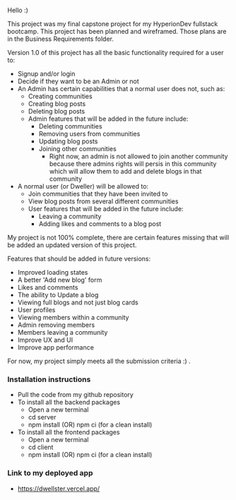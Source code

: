 Hello :)

This project was my final capstone project for my HyperionDev fullstack bootcamp.
This project has been planned and wireframed. Those plans are in the Business Requirements folder.

Version 1.0 of this project has all the basic functionality required for a user to:
- Signup and/or login
- Decide if they want to be an Admin or not
- An Admin has certain capabilities that a normal user does not, such as:
    - Creating communities
    - Creating blog posts
    - Deleting blog posts
    - Admin features that will be added in the future include:
        - Deleting communities
        - Removing users from communities 
        - Updating blog posts 
        - Joining other communities
            - Right now, an admin is not allowed to join another community because there admins rights will persis in this community which will allow them to add and delete blogs in that community 
- A normal user (or Dweller) will be allowed to:
    - Join communities that they have been invited to 
    - View blog posts from several different communities
    - User features that will be added in the future include:
        - Leaving a community 
        - Adding likes and comments to a blog post

My project is not 100% complete, there are certain features missing that will be added an updated version of this project. 

Features that should be added in future versions:
- Improved loading states 
- A better 'Add new blog' form 
- Likes and comments
- The ability to Update a blog
- Viewing full blogs and not just blog cards
- User profiles
- Viewing members within a community
- Admin removing members
- Members leaving a community
- Improve UX and UI
- Improve app performance 

For now, my project simply meets all the submission criteria :) .

### Installation instructions
- Pull the code from my github repository
- To install all the backend packages
    - Open a new terminal
    - cd server
    - npm install (OR) npm ci (for a clean install)
- To install all the frontend packages
    - Open a new terminal
    - cd client
    - npm install (OR) npm ci (for a clean install)

### Link to my deployed app
- https://dwellster.vercel.app/